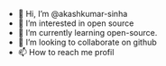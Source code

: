 - 👋 Hi, I’m @akashkumar-sinha
- 👀 I’m interested in open source
- 🌱 I’m currently learning open-source.
- 💞️ I’m looking to collaborate on github
- 📫 How to reach me profil

<!---
akashkumar-sinha/akashkumar-sinha is a ✨ special ✨ repository because its `README.md` (this file) appears on your GitHub profile.
You can click the Preview link to take a look at your changes.
--->
